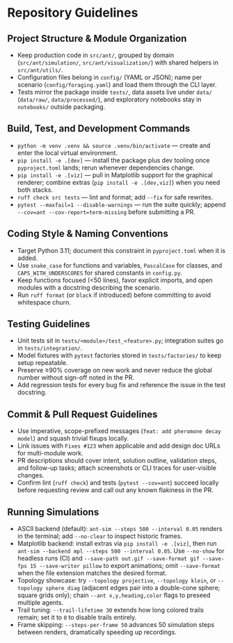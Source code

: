 # Repository Guidelines

## Project Structure & Module Organization
- Keep production code in `src/ant/`, grouped by domain (`src/ant/simulation/`, `src/ant/visualization/`) with shared helpers in `src/ant/utils/`.
- Configuration files belong in `config/` (YAML or JSON); name per scenario (`config/foraging.yaml`) and load them through the CLI layer.
- Tests mirror the package inside `tests/`, data assets live under `data/` (`data/raw/`, `data/processed/`), and exploratory notebooks stay in `notebooks/` outside packaging.

## Build, Test, and Development Commands
- `python -m venv .venv && source .venv/bin/activate` — create and enter the local virtual environment.
- `pip install -e .[dev]` — install the package plus dev tooling once `pyproject.toml` lands; rerun whenever dependencies change.
- `pip install -e .[viz]` — pull in Matplotlib support for the graphical renderer; combine extras (`pip install -e .[dev,viz]`) when you need both stacks.
- `ruff check src tests` — lint and format; add `--fix` for safe rewrites.
- `pytest --maxfail=1 --disable-warnings` — run the suite quickly; append `--cov=ant --cov-report=term-missing` before submitting a PR.

## Coding Style & Naming Conventions
- Target Python 3.11; document this constraint in `pyproject.toml` when it is added.
- Use `snake_case` for functions and variables, `PascalCase` for classes, and `CAPS_WITH_UNDERSCORES` for shared constants in `config.py`.
- Keep functions focused (<50 lines), favor explicit imports, and open modules with a docstring describing the scenario.
- Run `ruff format` (or `black` if introduced) before committing to avoid whitespace churn.

## Testing Guidelines
- Unit tests sit in `tests/<module>/test_<feature>.py`; integration suites go in `tests/integration/`.
- Model fixtures with `pytest` factories stored in `tests/factories/` to keep setup repeatable.
- Preserve ≥90% coverage on new work and never reduce the global number without sign-off noted in the PR.
- Add regression tests for every bug fix and reference the issue in the test docstring.

## Commit & Pull Request Guidelines
- Use imperative, scope-prefixed messages (`feat: add pheromone decay model`) and squash trivial fixups locally.
- Link issues with `Fixes #123` when applicable and add design doc URLs for multi-module work.
- PR descriptions should cover intent, solution outline, validation steps, and follow-up tasks; attach screenshots or CLI traces for user-visible changes.
- Confirm lint (`ruff check`) and tests (`pytest --cov=ant`) succeed locally before requesting review and call out any known flakiness in the PR.

## Running Simulations
- ASCII backend (default): `ant-sim --steps 500 --interval 0.05` renders in the terminal; add `--no-clear` to inspect historic frames.
- Matplotlib backend: install extras via `pip install -e .[viz]`, then run `ant-sim --backend mpl --steps 500 --interval 0.05`. Use `--no-show` for headless runs (CI) and `--save-path out.gif --save-format gif --save-fps 15 --save-writer pillow` to export animations; omit `--save-format` when the file extension matches the desired format.
- Topology showcase: try `--topology projective`, `--topology klein`, or `--topology sphere_diag` (adjacent edges pair into a double-cone sphere; square grids only); chain `--ant x,y,heading,color` flags to preseed multiple agents.
- Trail tuning: `--trail-lifetime 30` extends how long colored trails remain; set it to `0` to disable trails entirely.
- Frame skipping: `--steps-per-frame 50` advances 50 simulation steps between renders, dramatically speeding up recordings.

